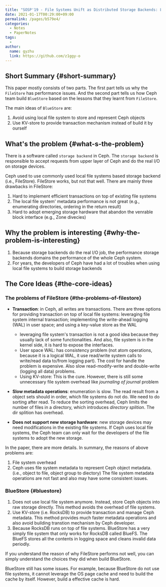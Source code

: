 ```yaml
---
title: "SOSP'19 - File Systems Unift as Distributed Storage Backends: Lessons from 10 Years of Ceph Evolution"
date: 2021-01-17T00:29:00+09:00
permalink: /pages/b579e4/
categories:
  - Notes
  - PaperNotes
tags:
  - 
author: 
  name: gyzhu
  link: https://github.com/z1ggy-o
---
```


## Short Summary {#short-summary}

This paper mostly consists of two parts. The first part tells us why the `FileStore` has performance issues.
And the second part tells us how Ceph team build `BlueStore` based on the
lessons that they learnt from `FileStore`.

The main ideas of `BlueStore` are:

1.  Avoid using local file system to store and represent Ceph objects
2.  Use KV-store to provide transaction mechanism instead of build it by ourself


## What's the problem {#what-s-the-problem}

There is a software called `storage backend` in Ceph. The `storage backend` is
responsible to accept requests from upper layer of Ceph and do the real I/O on
storage devices.

Ceph used to use commonly used local file systems based storage backend (i.e.,
FileStore). FileStore works, but not that well. There are mainly three
drawbacks in FileStore:

1.  Hard to implement efficient transactions on top of existing file systems
2.  The local file system' metadata performance is not great (e.g., enumerating
    directories, ordering in the return result)
3.  Hard to adopt emerging storage hardware that abandon the venrable block
    interface (e.g., Zone divecies)


## Why the problem is interesting {#why-the-problem-is-interesting}

1.  Because storage backends do the real I/O job, the performance storage
    backends domains the performance of the whole Ceph system.
2.  For years, the developers of Ceph have had a lot of troubles when using local
    file systems to build storage backends


## The Core Ideas {#the-core-ideas}


### The problems of FileStore {#the-problems-of-filestore}

-   **Transaction**: in Ceph, all writes are transactions. There are three options for providing transaction on top of local file systems: leveraging file system internal transaction; implementing the write-ahead logging (WAL) in user space; and using a key-value store as the WAL
    -   leveraging file system's transaction is not a good idea because they usually lack of some functionalities. And also, file system is in the kernel side, it is hard to expose the interfaces.
    -   User space WAL: has consistency problem (not atom operations, because it is
        a logical WAL, it use read/write system calls to write/read data to/from
        logging part). The cost for handle the problem is expensive. Also slow
        read-modify-write and double-write (logging all data) problems.
    -   Using KV-store: This is the cure. However, there is still some unnecessary
        file system overhead like _journaling of journal_ problem

-   **Slow metadata operations**: enumeration is slow. The read result from a object
    sets should in order, which file systems do not do. We need to do sorting
    after read. To reduce the sorting overhead, Ceph limits the number of files in
    a directory, which introduces _directory splition_. The dir splition has
    overhead.

-   **Does not support new storage hardware**: new storage devices may need
    modifications in the existing file systems. If Ceph uses local file systems,
    the Ceph team can only wait for the developers of the file systems to adopt
    the new storage.

In the paper, there are more details. In summary, the reasons of above problems are:

1.  File system overhead
2.  Ceph uses file system metadata to represent Ceph object metadata. (i.e.,
    object to file, object group to diectory) The file system metadata operations
    are not fast and also may have some consistent issues.


### BlueStore {#bluestore}

1.  Does not use local file system anymore. Instead, store Ceph objects into raw
    storage directly. This method avoids the overhead of file systems.
2.  Use KV-store (i.e. RocksDB) to provide transaction and manage Ceph metadata.
    This method provides much faster metadata operations and also avoid building
    transtion mechanism by Ceph developer.
3.  Because RocksDB runs on top of file systems. BlueStore has a very simply file
    system that only works for RocksDB called BlueFS. The BlueFS stores all the
    contents in logging space and cleans invalid data periodly.

If you understand the reason of why FileStore performs not well, you can simply
understand the choices they did when build BlueStore.

BlueStore still has some issues. For example, because BlueStore do not use file
systems, it cannot leverage the OS page cache and need to build the cache by
itself. However, build a effective cache is hard.
